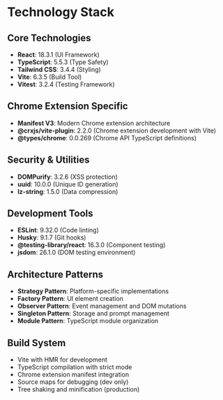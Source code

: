 # Technology Stack

## Core Technologies
- **React**: 18.3.1 (UI Framework)
- **TypeScript**: 5.5.3 (Type Safety)
- **Tailwind CSS**: 3.4.4 (Styling)
- **Vite**: 6.3.5 (Build Tool)
- **Vitest**: 3.2.4 (Testing Framework)

## Chrome Extension Specific
- **Manifest V3**: Modern Chrome extension architecture
- **@crxjs/vite-plugin**: 2.2.0 (Chrome extension development with Vite)
- **@types/chrome**: 0.0.269 (Chrome API TypeScript definitions)

## Security & Utilities
- **DOMPurify**: 3.2.6 (XSS protection)
- **uuid**: 10.0.0 (Unique ID generation)
- **lz-string**: 1.5.0 (Data compression)

## Development Tools
- **ESLint**: 9.32.0 (Code linting)
- **Husky**: 9.1.7 (Git hooks)
- **@testing-library/react**: 16.3.0 (Component testing)
- **jsdom**: 26.1.0 (DOM testing environment)

## Architecture Patterns
- **Strategy Pattern**: Platform-specific implementations
- **Factory Pattern**: UI element creation
- **Observer Pattern**: Event management and DOM mutations
- **Singleton Pattern**: Storage and prompt management
- **Module Pattern**: TypeScript module organization

## Build System
- Vite with HMR for development
- TypeScript compilation with strict mode
- Chrome extension manifest integration
- Source maps for debugging (dev only)
- Tree shaking and minification (production)